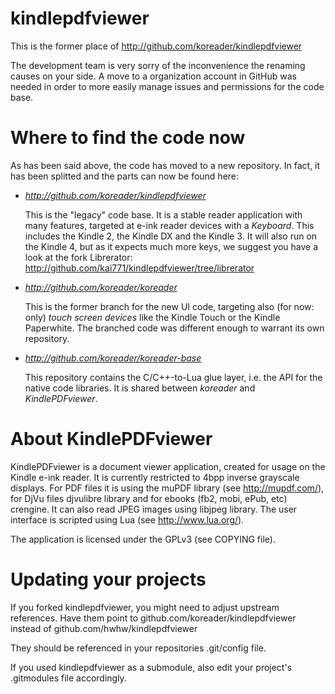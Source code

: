 kindlepdfviewer
===============

This is the former place of http://github.com/koreader/kindlepdfviewer

The development team is very sorry of the inconvenience the renaming causes on your side.
A move to a organization account in GitHub was needed in order to more easily manage issues and permissions for the code base.


Where to find the code now
==========================

As has been said above, the code has moved to a new repository. In fact, it has been splitted and the parts can now be found here:
* *http://github.com/koreader/kindlepdfviewer*

  This is the "legacy" code base. It is a stable reader application with many features, targeted at e-ink reader devices with a *Keyboard*. This includes the Kindle 2, the Kindle DX and the Kindle 3. It will also run on the Kindle 4, but as it expects much more keys, we suggest you have a look at the fork Librerator: http://github.com/kai771/kindlepdfviewer/tree/librerator

* *http://github.com/koreader/koreader*

  This is the former branch for the new UI code, targeting also (for now: only) *touch screen devices* like the Kindle Touch or the Kindle Paperwhite. The branched code was different enough to warrant its own repository.

* *http://github.com/koreader/koreader-base*

  This repository contains the C/C++-to-Lua glue layer, i.e. the API for the native code libraries. It is shared between *koreader* and *KindlePDFviewer*.


About KindlePDFviewer
=====================

KindlePDFviewer is a document viewer application, created for usage on the Kindle e-ink reader. It is currently restricted to 4bpp inverse grayscale displays. For PDF files it is using the muPDF library (see http://mupdf.com/), for DjVu files djvulibre library and for ebooks (fb2, mobi, ePub, etc) crengine. It can also read JPEG images using libjpeg library. The user interface is scripted using Lua (see http://www.lua.org/).

The application is licensed under the GPLv3 (see COPYING file).


Updating your projects
======================

If you forked kindlepdfviewer, you might need to adjust upstream references. Have them point to github.com/koreader/kindlepdfviewer instead of github.com/hwhw/kindlepdfviewer

They should be referenced in your repositories .git/config file.

If you used kindlepdfviewer as a submodule, also edit your project's .gitmodules file accordingly.
